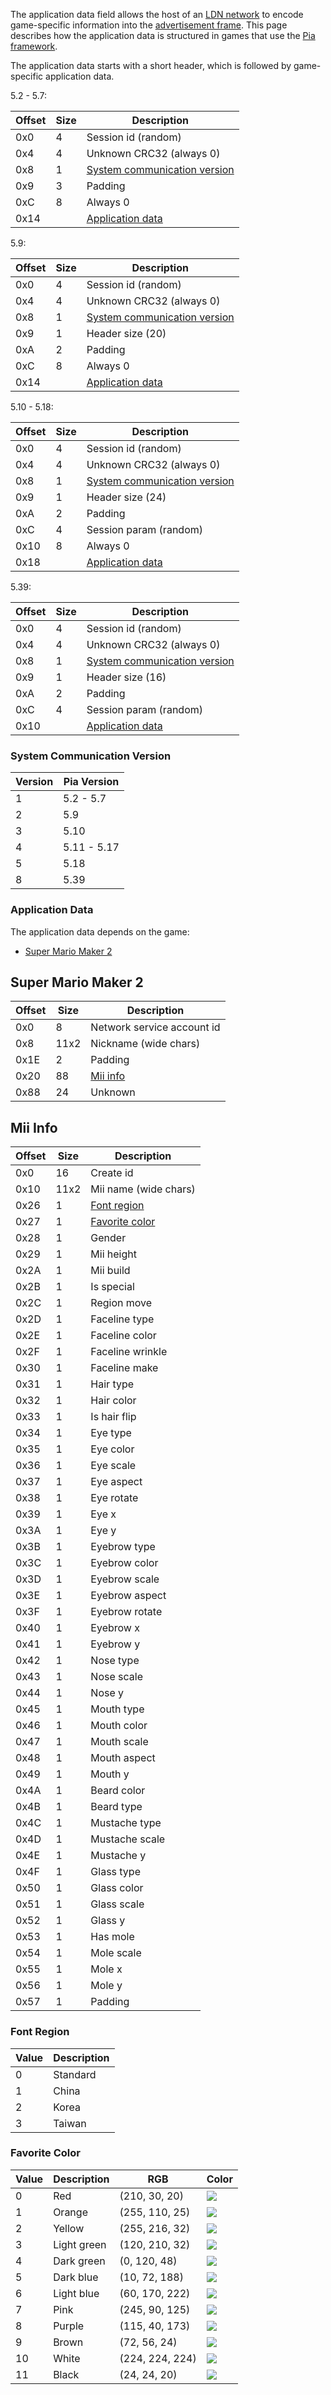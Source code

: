 The application data field allows the host of an [LDN network](LDN-Protocol) to encode game-specific information into the [advertisement frame](LDN-Protocol#advertisement-frame). This page describes how the application data is structured in games that use the [Pia framework](Pia-Overview).

The application data starts with a short header, which is followed by game-specific application data.

5.2 - 5.7:

| Offset | Size | Description |
| --- | --- | --- |
| 0x0 | 4 | Session id (random) |
| 0x4 | 4 | Unknown CRC32 (always 0) |
| 0x8 | 1 | [System communication version](#system-communication-version) |
| 0x9 | 3 | Padding |
| 0xC | 8 | Always 0 |
| 0x14 | | [Application data](#application-data) |

5.9:

| Offset | Size | Description |
| --- | --- | --- |
| 0x0 | 4 | Session id (random) |
| 0x4 | 4 | Unknown CRC32 (always 0) |
| 0x8 | 1 | [System communication version](#system-communication-version) |
| 0x9 | 1 | Header size (20) |
| 0xA | 2 | Padding |
| 0xC | 8 | Always 0 |
| 0x14 | | [Application data](#application-data) |

5.10 - 5.18:

| Offset | Size | Description |
| --- | --- | --- |
| 0x0 | 4 | Session id (random) |
| 0x4 | 4 | Unknown CRC32 (always 0) |
| 0x8 | 1 | [System communication version](#system-communication-version) |
| 0x9 | 1 | Header size (24) |
| 0xA | 2 | Padding |
| 0xC | 4 | Session param (random) |
| 0x10 | 8 | Always 0 |
| 0x18 | | [Application data](#application-data) |

5.39:

| Offset | Size | Description |
| --- | --- | --- |
| 0x0 | 4 | Session id (random) |
| 0x4 | 4 | Unknown CRC32 (always 0) |
| 0x8 | 1 | [System communication version](#system-communication-version) |
| 0x9 | 1 | Header size (16) |
| 0xA | 2 | Padding |
| 0xC | 4 | Session param (random) |
| 0x10 | | [Application data](#application-data) |

### System Communication Version
| Version | Pia Version |
| --- | --- |
| 1 | 5.2 - 5.7 |
| 2 | 5.9 |
| 3 | 5.10 |
| 4 | 5.11 - 5.17 |
| 5 | 5.18 |
| 8 | 5.39 |

### Application Data
The application data depends on the game:

* [Super Mario Maker 2](#super-mario-maker-2)

## Super Mario Maker 2
| Offset | Size | Description |
| --- | --- | --- |
| 0x0 | 8 | Network service account id |
| 0x8 | 11x2 | Nickname (wide chars) |
| 0x1E | 2 | Padding |
| 0x20 | 88 | [Mii info](#mii-info) |
| 0x88 | 24 | Unknown |

## Mii Info
| Offset | Size | Description |
| --- | --- | --- |
| 0x0 | 16 | Create id |
| 0x10 | 11x2 | Mii name (wide chars) |
| 0x26 | 1 | [Font region](#font-region) |
| 0x27 | 1 | [Favorite color](#favorite-color) |
| 0x28 | 1 | Gender |
| 0x29 | 1 | Mii height |
| 0x2A | 1 | Mii build |
| 0x2B | 1 | Is special |
| 0x2C | 1 | Region move |
| 0x2D | 1 | Faceline type |
| 0x2E | 1 | Faceline color |
| 0x2F | 1 | Faceline wrinkle |
| 0x30 | 1 | Faceline make |
| 0x31 | 1 | Hair type |
| 0x32 | 1 | Hair color |
| 0x33 | 1 | Is hair flip |
| 0x34 | 1 | Eye type |
| 0x35 | 1 | Eye color |
| 0x36 | 1 | Eye scale |
| 0x37 | 1 | Eye aspect |
| 0x38 | 1 | Eye rotate |
| 0x39 | 1 | Eye x |
| 0x3A | 1 | Eye y |
| 0x3B | 1 | Eyebrow type |
| 0x3C | 1 | Eyebrow color |
| 0x3D | 1 | Eyebrow scale |
| 0x3E | 1 | Eyebrow aspect |
| 0x3F | 1 | Eyebrow rotate |
| 0x40 | 1 | Eyebrow x |
| 0x41 | 1 | Eyebrow y |
| 0x42 | 1 | Nose type |
| 0x43 | 1 | Nose scale |
| 0x44 | 1 | Nose y |
| 0x45 | 1 | Mouth type |
| 0x46 | 1 | Mouth color |
| 0x47 | 1 | Mouth scale |
| 0x48 | 1 | Mouth aspect |
| 0x49 | 1 | Mouth y |
| 0x4A | 1 | Beard color |
| 0x4B | 1 | Beard type |
| 0x4C | 1 | Mustache type |
| 0x4D | 1 | Mustache scale |
| 0x4E | 1 | Mustache y |
| 0x4F | 1 | Glass type |
| 0x50 | 1 | Glass color |
| 0x51 | 1 | Glass scale |
| 0x52 | 1 | Glass y |
| 0x53 | 1 | Has mole |
| 0x54 | 1 | Mole scale |
| 0x55 | 1 | Mole x |
| 0x56 | 1 | Mole y |
| 0x57 | 1 | Padding |

### Font Region
| Value | Description |
| --- | --- |
| 0 | Standard |
| 1 | China |
| 2 | Korea |
| 3 | Taiwan |

### Favorite Color
| Value | Description | RGB | Color |
| --- | --- | --- | --- |
| 0 | Red | (210, 30, 20) | ![](https://www.dropbox.com/s/860dasn9nzjfwq3/red.png?raw=1) |
| 1 | Orange | (255, 110, 25) | ![](https://www.dropbox.com/s/1s3fbbgmhtepmqh/orange.png?raw=1) |
| 2 | Yellow | (255, 216, 32) | ![](https://www.dropbox.com/s/arcskvtgjs3ltvy/yellow.png?raw=1) |
| 3 | Light green | (120, 210, 32) | ![](https://www.dropbox.com/s/ra7tinvdgkspu2o/lightgreen.png?raw=1) |
| 4 | Dark green | (0, 120, 48) | ![](https://www.dropbox.com/s/xuakk16bmz3qimp/darkgreen.png?raw=1) |
| 5 | Dark blue | (10, 72, 188) | ![](https://www.dropbox.com/s/21kevqb9aelgoc9/darkblue.png?raw=1) |
| 6 | Light blue | (60, 170, 222) | ![](https://www.dropbox.com/s/d7raj7nmakzviqh/lightblue.png?raw=1) |
| 7 | Pink | (245, 90, 125) | ![](https://www.dropbox.com/s/rwtstvy6bsdqrsb/pink.png?raw=1) |
| 8 | Purple | (115, 40, 173) | ![](https://www.dropbox.com/s/6cibn1csgy3ce5a/purple.png?raw=1) |
| 9 | Brown | (72, 56, 24) | ![](https://www.dropbox.com/s/58j4q5co1rd7uw2/brown.png?raw=1) |
| 10 | White | (224, 224, 224) | ![](https://www.dropbox.com/s/fftizy76n9y77fh/white.png?raw=1) |
| 11 | Black | (24, 24, 20) | ![](https://www.dropbox.com/s/h42gwymxybxo772/black.png?raw=1) |
